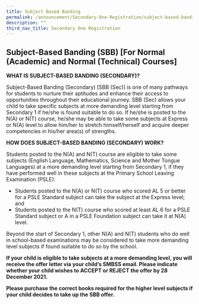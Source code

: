 ```yaml
---
title: Subject Based Banding
permalink: /announcement/Secondary-One-Registration/subject-based-banding/
description: ""
third_nav_title: Secondary One Registration
---
```

## Subject-Based Banding (SBB) \[For Normal (Academic) and Normal (Technical) Courses\]


**WHAT IS SUBJECT-BASED BANDING (SECONDARY)?** 

Subject-Based Banding (Secondary) \[SBB (Sec)\] is one of many pathways for students to nurture their aptitudes and enhance their access to opportunities throughout their educational journey. SBB (Sec) allows your child to take specific subjects at more demanding level starting from Secondary 1 if he/she is found suitable to do so. If he/she is posted to the N(A) or N(T) course, he/she may be able to take some subjects at Express or N(A) level to allow him/her to stretch himself/herself and acquire deeper competencies in his/her area(s) of strengths.

**HOW DOES SUBJECT-BASED BANDING (SECONDARY) WORK?** 

Students posted to the N(A) and N(T) course are eligible to take some subjects (English Language, Mathematics, Science and Mother Tongue Languages) at a more demanding level starting from Secondary 1, if they have performed well in these subjects at the Primary School Leaving Examination (PSLE):

*   Students posted to the N(A) or N(T) course who scored AL 5 or better for a PSLE Standard subject can take the subject at the Express level; and
*   Students posted to the N(T) course who scored at least AL 6 for a PSLE Standard subject or A in a PSLE Foundation subject can take it at N(A) level.

Beyond the start of Secondary 1, other N(A) and N(T) students who do well in school-based examinations may be considered to take more demanding level subjects if found suitable to do so by the school.

**If your child is eligible to take subjects at a more demanding level, you will receive the offer letter via your child’s SMBSS email. Please indicate whether your child wishes to ACCEPT or REJECT the offer by 28 December 2021.**

**Please purchase the correct books required for the higher level subjects if your child decides to take up the SBB offer.**